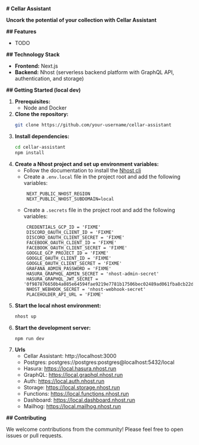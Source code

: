 **# Cellar Assistant**

**Uncork the potential of your collection with Cellar Assistant**

**## Features**

- TODO

**## Technology Stack**

- **Frontend:** Next.js
- **Backend:** Nhost (serverless backend platform with GraphQL API, authentication, and storage)

**## Getting Started (local dev)**

1. **Prerequisites:**
   - Node and Docker
2. **Clone the repository:**
   ```bash
   git clone https://github.com/your-username/cellar-assistant
   ```
3. **Install dependencies:**
   ```bash
   cd cellar-assistant
   npm install
   ```
4. **Create a Nhost project and set up environment variables:**
   - Follow the documentation to install the [Nhost cli](https://docs.nhost.io/development/cli/getting-started)
   - Create a `.env.local` file in the project root and add the following variables:
     ```
      NEXT_PUBLIC_NHOST_REGION
      NEXT_PUBLIC_NHOST_SUBDOMAIN=local
     ```
   - Create a `.secrets` file in the project root and add the following variables:
     ```
      CREDENTIALS_GCP_ID = 'FIXME'
      DISCORD_OAUTH_CLIENT_ID = 'FIXME'
      DISCORD_OAUTH_CLIENT_SECRET = 'FIXME'
      FACEBOOK_OAUTH_CLIENT_ID = 'FIXME'
      FACEBOOK_OAUTH_CLIENT_SECRET = 'FIXME'
      GOOGLE_GCP_PROJECT_ID = 'FIXME'
      GOOGLE_OAUTH_CLIENT_ID = 'FIXME'
      GOOGLE_OAUTH_CLIENT_SECRET = 'FIXME'
      GRAFANA_ADMIN_PASSWORD = 'FIXME'
      HASURA_GRAPHQL_ADMIN_SECRET = 'nhost-admin-secret'
      HASURA_GRAPHQL_JWT_SECRET = '0f987876650b4a085e64594fae9219e7781b17506bec02489ad061fba8cb22db'
      NHOST_WEBHOOK_SECRET = 'nhost-webhook-secret'
      PLACEHOLDER_API_URL = 'FIXME'
     ```
5. **Start the local nhost environment:**
   ```bash
   nhost up
   ```
6. **Start the development server:**
   ```bash
   npm run dev
   ```
7. **Urls**
   - Cellar Assistant: http://localhost:3000
   - Postgres: postgres://postgres:postgres@localhost:5432/local
   - Hasura: https://local.hasura.nhost.run
   - GraphQL: https://local.graphql.nhost.run
   - Auth: https://local.auth.nhost.run
   - Storage: https://local.storage.nhost.run
   - Functions: https://local.functions.nhost.run
   - Dashboard: https://local.dashboard.nhost.run
   - Mailhog: https://local.mailhog.nhost.run

**## Contributing**

We welcome contributions from the community! Please feel free to open issues or pull requests.
